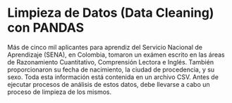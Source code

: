 # Limpieza de Datos (Data Cleaning) con PANDAS
Más de cinco mil aplicantes para aprendiz del Servicio Nacional de Aprendizaje (SENA), en Colombia, tomaron un exámen escrito en las áreas de Razonamiento Cuantitativo, Comprensión Lectora e Inglés. También proporcionaron su fecha de nacimiento, la ciudad de procedencia, y su sexo. Toda esta información está contenida en un archivo CSV. Antes de ejecutar procesos de análisis de estos datos, debe llevarse a cabo un proceso de limpieza de los mismos.
